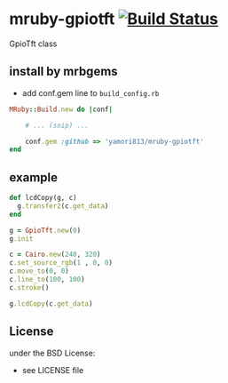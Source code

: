 # mruby-gpiotft   [![Build Status](https://travis-ci.org/yamori813/mruby-gpiotft.svg?branch=master)](https://travis-ci.org/yamori813/mruby-gpiotft)
GpioTft class
## install by mrbgems
- add conf.gem line to `build_config.rb`

```ruby
MRuby::Build.new do |conf|

    # ... (snip) ...

    conf.gem :github => 'yamori813/mruby-gpiotft'
end
```
## example
```ruby
def lcdCopy(g, c)
  g.transfer2(c.get_data)
end

g = GpioTft.new(0)
g.init

c = Cairo.new(240, 320)
c.set_source_rgb(1 , 0, 0)
c.move_to(0, 0)
c.line_to(100, 100)
c.stroke()

g.lcdCopy(c.get_data)
```

## License
under the BSD License:
- see LICENSE file
